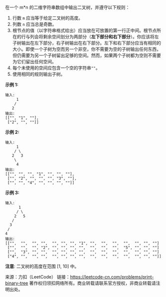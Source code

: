 在一个 m*n 的二维字符串数组中输出二叉树，并遵守以下规则：

1. 行数 ```m``` 应当等于给定二叉树的高度。
2. 列数 ```n``` 应当总是奇数。
3. 根节点的值（以字符串格式给出）应当放在可放置的第一行正中间。根节点所在的行与列会将剩余空间划分为两部分（**左下部分和右下部分**）。你应该将左子树输出在左下部分，右子树输出在右下部分。左下和右下部分应当有相同的大小。即使一个子树为空而另一个非空，你不需要为空的子树输出任何东西，但仍需要为另一个子树留出足够的空间。然而，如果两个子树都为空则不需要为它们留出任何空间。
4. 每个未使用的空间应包含一个空的字符串```""```。
5. 使用相同的规则输出子树。

**示例 1:**
```
输入:
     1
    /
   2
输出:
[["", "1", ""],
 ["2", "", ""]]
```
**示例 2:**
```
输入:
     1
    / \
   2   3
    \
     4
输出:
[["", "", "", "1", "", "", ""],
 ["", "2", "", "", "", "3", ""],
 ["", "", "4", "", "", "", ""]]
```
**示例 3:**
```
输入:
      1
     / \
    2   5
   / 
  3 
 / 
4 
输出:
[["",  "",  "", "",  "", "", "", "1", "",  "",  "",  "",  "", "", ""]
 ["",  "",  "", "2", "", "", "", "",  "",  "",  "",  "5", "", "", ""]
 ["",  "3", "", "",  "", "", "", "",  "",  "",  "",  "",  "", "", ""]
 ["4", "",  "", "",  "", "", "", "",  "",  "",  "",  "",  "", "", ""]]
```
**注意**: 二叉树的高度在范围 [1, 10] 中。

来源：力扣（LeetCode）
链接：https://leetcode-cn.com/problems/print-binary-tree
著作权归领扣网络所有。商业转载请联系官方授权，非商业转载请注明出处。
